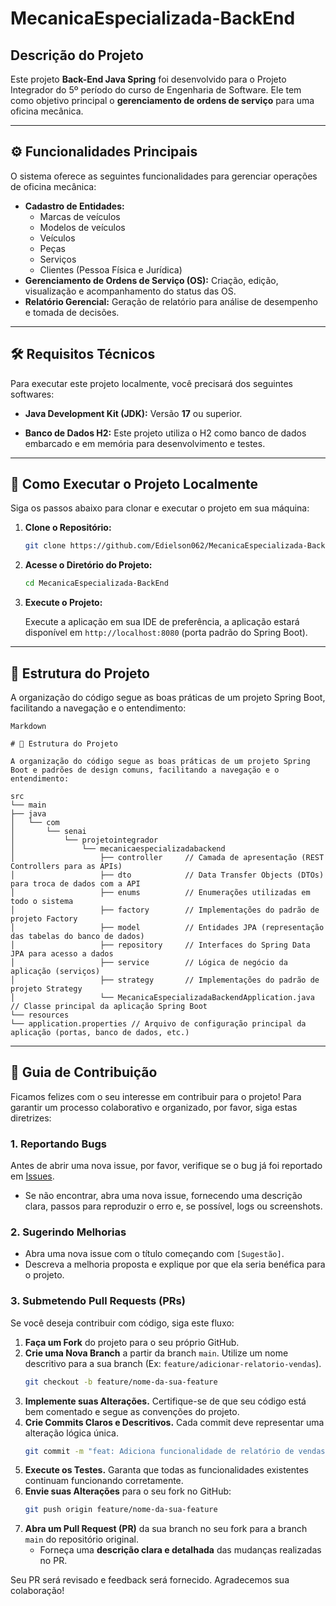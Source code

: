 # MecanicaEspecializada-BackEnd

## Descrição do Projeto

Este projeto **Back-End Java Spring** foi desenvolvido para o Projeto Integrador do 5º período do curso de Engenharia de Software. Ele tem como objetivo principal o **gerenciamento de ordens de serviço** para uma oficina mecânica.

---

## ⚙️ Funcionalidades Principais

O sistema oferece as seguintes funcionalidades para gerenciar operações de oficina mecânica:

-   **Cadastro de Entidades:**
    -   Marcas de veículos
    -   Modelos de veículos
    -   Veículos
    -   Peças
    -   Serviços
    -   Clientes (Pessoa Física e Jurídica)
-   **Gerenciamento de Ordens de Serviço (OS):** Criação, edição, visualização e acompanhamento do status das OS.
-   **Relatório Gerencial:** Geração de relatório para análise de desempenho e tomada de decisões.

---

## 🛠️ Requisitos Técnicos

Para executar este projeto localmente, você precisará dos seguintes softwares:

-   **Java Development Kit (JDK):** Versão **17** ou superior.

-   **Banco de Dados H2:** Este projeto utiliza o H2 como banco de dados embarcado e em memória para desenvolvimento e testes.
---


## 🚀 Como Executar o Projeto Localmente

Siga os passos abaixo para clonar e executar o projeto em sua máquina:

1.  **Clone o Repositório:**
    ```bash
    git clone https://github.com/Edielson062/MecanicaEspecializada-BackEnd.git
    ```

2.  **Acesse o Diretório do Projeto:**
    ```bash
    cd MecanicaEspecializada-BackEnd
    ```

3.  **Execute o Projeto:**

    Execute a aplicação em sua IDE de preferência, a aplicação estará disponível em `http://localhost:8080` (porta padrão do Spring Boot).

---

## 📂 Estrutura do Projeto

A organização do código segue as boas práticas de um projeto Spring Boot, facilitando a navegação e o entendimento:

```
Markdown

# 📂 Estrutura do Projeto

A organização do código segue as boas práticas de um projeto Spring Boot e padrões de design comuns, facilitando a navegação e o entendimento:

src
└── main
├── java
│   └── com
│       └── senai
│           └── projetointegrador
│               └── mecanicaespecializadabackend
│                   ├── controller     // Camada de apresentação (REST Controllers para as APIs)
│                   ├── dto            // Data Transfer Objects (DTOs) para troca de dados com a API
│                   ├── enums          // Enumerações utilizadas em todo o sistema
│                   ├── factory        // Implementações do padrão de projeto Factory
│                   ├── model          // Entidades JPA (representação das tabelas do banco de dados)
│                   ├── repository     // Interfaces do Spring Data JPA para acesso a dados
│                   ├── service        // Lógica de negócio da aplicação (serviços)
│                   ├── strategy       // Implementações do padrão de projeto Strategy
│                   └── MecanicaEspecializadaBackendApplication.java // Classe principal da aplicação Spring Boot
└── resources
└── application.properties // Arquivo de configuração principal da aplicação (portas, banco de dados, etc.)
```

---

## 🤝 Guia de Contribuição

Ficamos felizes com o seu interesse em contribuir para o projeto! Para garantir um processo colaborativo e organizado, por favor, siga estas diretrizes:

### 1. Reportando Bugs

Antes de abrir uma nova issue, por favor, verifique se o bug já foi reportado em [Issues](https://github.com/Edielson062/MecanicaEspecializada-BackEnd/issues).

- Se não encontrar, abra uma nova issue, fornecendo uma descrição clara, passos para reproduzir o erro e, se possível, logs ou screenshots.

### 2. Sugerindo Melhorias

-   Abra uma nova issue com o título começando com `[Sugestão]`.
-   Descreva a melhoria proposta e explique por que ela seria benéfica para o projeto.

### 3. Submetendo Pull Requests (PRs)

Se você deseja contribuir com código, siga este fluxo:

1.  **Faça um Fork** do projeto para o seu próprio GitHub.
2.  **Crie uma Nova Branch** a partir da branch `main`. Utilize um nome descritivo para a sua branch (Ex: `feature/adicionar-relatorio-vendas`).
    ```bash
    git checkout -b feature/nome-da-sua-feature
    ```
3.  **Implemente suas Alterações.** Certifique-se de que seu código está bem comentado e segue as convenções do projeto.
4.  **Crie Commits Claros e Descritivos.** Cada commit deve representar uma alteração lógica única.
    ```bash
    git commit -m "feat: Adiciona funcionalidade de relatório de vendas"
    ```
5.  **Execute os Testes.** Garanta que todas as funcionalidades existentes continuam funcionando corretamente.
6.  **Envie suas Alterações** para o seu fork no GitHub:
    ```bash
    git push origin feature/nome-da-sua-feature
    ```
7.  **Abra um Pull Request (PR)** da sua branch no seu fork para a branch `main` do repositório original.
    -   Forneça uma **descrição clara e detalhada** das mudanças realizadas no PR.

Seu PR será revisado e feedback será fornecido. Agradecemos sua colaboração!
